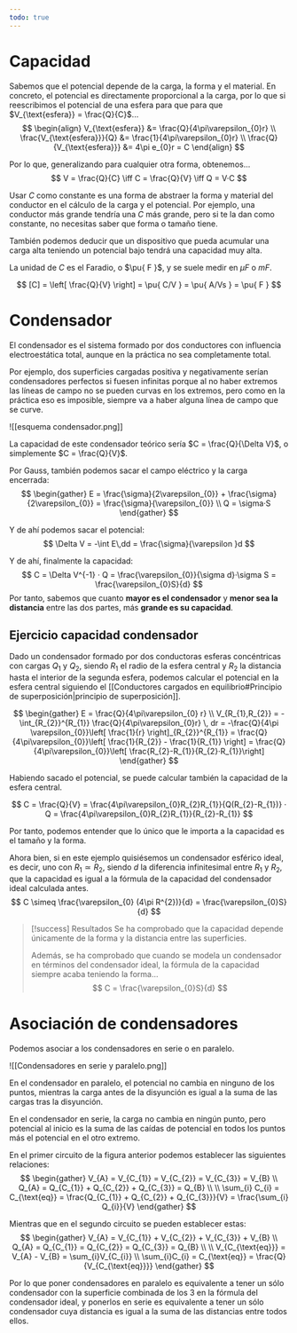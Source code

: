 ```yaml
---
todo: true
---
```


# Capacidad

Sabemos que el potencial depende de la carga, la forma y el material. En concreto, el potencial es directamente proporcional a la carga, por lo que si reescribimos el potencial de una esfera para que para que $V_{\text{esfera}} = \frac{Q}{C}$...
$$
\begin{align}
V_{\text{esfera}} &= \frac{Q}{4\pi\varepsilon_{0}r} \\
\frac{V_{\text{esfera}}}{Q} &= \frac{1}{4\pi\varepsilon_{0}r} \\
\frac{Q}{V_{\text{esfera}}} &= 4\pi e_{0}r = C
\end{align}
$$

Por lo que, generalizando para cualquier otra forma, obtenemos...
$$
V = \frac{Q}{C} \iff C = \frac{Q}{V} \iff Q = V·C
$$

Usar $C$ como constante es una forma de abstraer la forma y material del conductor en el cálculo de la carga y el potencial. Por ejemplo, una conductor más grande tendría una $C$ más grande, pero si te la dan como constante, no necesitas saber que forma o tamaño tiene.

También podemos deducir que un dispositivo que pueda acumular una carga alta teniendo un potencial bajo tendrá una capacidad muy alta.

La unidad de $C$ es el Faradio, o $\pu{ F }$, y se suele medir en $\mu F$ o $mF$.

$$
[C] = \left[ \frac{Q}{V} \right] = \pu{ C/V } = \pu{ A/Vs } = \pu{ F }
$$

# Condensador

El condensador es el sistema formado por dos conductores con influencia electroestática total, aunque en la práctica no sea completamente total.

Por ejemplo, dos superficies cargadas positiva y negativamente serían condensadores perfectos si fuesen infinitas porque al no haber extremos las líneas de campo no se pueden curvas en los extremos, pero como en la práctica eso es imposible, siempre va a haber alguna línea de campo que se curve.

![[esquema condensador.png]]

La capacidad de este condensador teórico sería $C = \frac{Q}{\Delta V}$, o simplemente $C = \frac{Q}{V}$.

Por Gauss, también podemos sacar el campo eléctrico y la carga encerrada:
$$
\begin{gather}
E = \frac{\sigma}{2\varepsilon_{0}} + \frac{\sigma}{2\varepsilon_{0}} = \frac{\sigma}{\varepsilon_{0}}
 \\
Q = \sigma·S
\end{gather}
$$

Y de ahí podemos sacar el potencial:
$$
\Delta V = -\int E\,dd = \frac{\sigma}{\varepsilon }d
$$

Y de ahí, finalmente la capacidad:
$$
C = \Delta V^{-1} · Q = \frac{\varepsilon_{0}}{\sigma d}·\sigma S = \frac{\varepsilon_{0}S}{d}
$$
Por tanto, sabemos que cuanto **mayor es el condensador** y **menor sea la distancia** entre las dos partes, más **grande es su capacidad**.

## Ejercicio capacidad condensador

Dado un condensador formado por dos conductoras esferas concéntricas con cargas $Q_{1}$ y $Q_{2}$, siendo $R_{1}$ el radio de la esfera central y $R_{2}$ la distancia hasta el interior de la segunda esfera, podemos calcular el potencial en la esfera central siguiendo el [[Conductores cargados en equilibrio#Principio de superposición|principio de superposición]].

$$
\begin{gather}
E = \frac{Q}{4\pi\varepsilon_{0} r} \\
V_{R_{1},R_{2}} = -\int_{R_{2}}^{R_{1}} \frac{Q}{4\pi\varepsilon_{0}r} \, dr = -\frac{Q}{4\pi \varepsilon_{0}}\left[ \frac{1}{r} \right]_{R_{2}}^{R_{1}} = \frac{Q}{4\pi\varepsilon_{0}}\left[ \frac{1}{R_{2}} - \frac{1}{R_{1}} \right] = \frac{Q}{4\pi\varepsilon_{0}}\left[ \frac{R_{2}-R_{1}}{R_{2}·R_{1}}\right] 
\end{gather}
$$

Habiendo sacado el potencial, se puede calcular también la capacidad de la esfera central.

$$
C = \frac{Q}{V} = \frac{4\pi\varepsilon_{0}R_{2}R_{1}}{Q(R_{2}-R_{1})} · Q = \frac{4\pi\varepsilon_{0}R_{2}R_{1}}{R_{2}-R_{1}}
$$

Por tanto, podemos entender que lo único que le importa a la capacidad es el tamaño y la forma.

Ahora bien, si en este ejemplo quisiésemos un condensador esférico ideal, es decir, uno con $R_{1} \simeq R_{2}$, siendo $d$ la diferencia infinitesimal entre $R_{1}$ y $R_{2}$, que la capacidad es igual a la fórmula de la capacidad del condensador ideal calculada antes.
$$
C \simeq \frac{\varepsilon_{0} (4\pi R^{2})}{d} = \frac{\varepsilon_{0}S}{d}
$$

> [!success] Resultados
> Se ha comprobado que la capacidad depende únicamente de la forma y la distancia entre las superficies.
> 
> Además, se ha comprobado que cuando se modela un condensador en términos del condensador ideal, la fórmula de la capacidad siempre acaba teniendo la forma...
> $$
> C = \frac{\varepsilon_{0}S}{d}
> $$

# Asociación de condensadores

Podemos asociar a los condensadores en serie o en paralelo.

![[Condensadores en serie y paralelo.png]]

En el condensador en paralelo, el potencial no cambia en ninguno de los puntos, mientras la carga antes de la disyunción es igual a la suma de las cargas tras la disyunción.

En el condensador en serie, la carga no cambia en ningún punto, pero potencial al inicio es la suma de las caídas de potencial en todos los puntos más el potencial en el otro extremo.

En el primer circuito de la figura anterior podemos establecer las siguientes relaciones:
$$
\begin{gather}
V_{A} = V_{C_{1}} = V_{C_{2}} = V_{C_{3}} = V_{B} \\
Q_{A} = Q_{C_{1}} + Q_{C_{2}} + Q_{C_{3}} = Q_{B} \\ \\
\sum_{i} C_{i} = C_{\text{eq}} = \frac{Q_{C_{1}} + Q_{C_{2}} + Q_{C_{3}}}{V} = \frac{\sum_{i} Q_{i}}{V}
\end{gather}
$$

Mientras que en el segundo circuito se pueden establecer estas:
$$
\begin{gather}
V_{A} = V_{C_{1}} + V_{C_{2}} + V_{C_{3}} + V_{B} \\
Q_{A} = Q_{C_{1}} = Q_{C_{2}} = Q_{C_{3}} = Q_{B} \\ \\
V_{C_{\text{eq}}} = V_{A} - V_{B} = \sum_{i}V_{C_{i}} \\
\sum_{i}C_{i} = C_{\text{eq}} = \frac{Q}{V_{C_{\text{eq}}}}
\end{gather}
$$

Por lo que poner condensadores en paralelo es equivalente a tener un sólo condensador con la superficie combinada de los 3 en la fórmula del condensador ideal, y ponerlos en serie es equivalente a tener un sólo condensador cuya distancia es igual a la suma de las distancias entre todos ellos.
